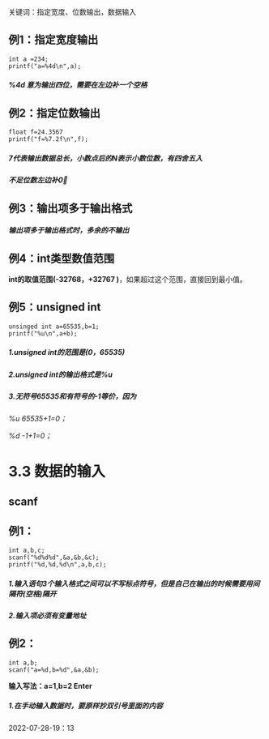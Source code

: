 关键词：指定宽度、位数输出，数据输入



## 例1：指定宽度输出
    int a =234;
    printf("a=%4d\n",a);
    
##### **%4d 意为输出四位，需要在左边补一个空格**


## 例2：指定位数输出
    float f=24.3567
    printf("f=%7.2f\n",f);
    
    
##### 7代表输出数据总长，小数点后的N表示小数位数，有四舍五入
##### 不足位数左边补0🙅

## 例3：输出项多于输出格式

##### 输出项多于输出格式时，多余的不输出


## 例4：int类型数值范围
**int的取值范围(-32768，+32767 )**，如果超过这个范围，直接回到最小值。

## 例5：unsigned int
    unsinged int a=65535,b=1;
    printf("%u\n",a+b);

##### 1.unsigned int的范围是(0，65535)
##### 2.unsigned int的输出格式是%u
##### 3.无符号65535和有符号的-1等价，因为
*%u 65535+1=0；*

*%d -1+1=0；*


# 3.3 数据的输入
## scanf

## 例1：
    int a,b,c;
    scanf("%d%d%d",&a,&b,&c);
    printf("%d,%d,%d\n",a,b,c);
    
    
##### **1.输入语句3个输入格式之间可以不写标点符号，但是自己在输出的时候需要用间隔符(空格)隔开**
##### **2.输入项必须有变量地址**


## 例2：
    int a,b;
    scanf("a=%d,b=%d",&a,&b);
    

**输入写法：a=1,b=2 Enter**
##### 1.在手动输入数据时，要原样抄双引号里面的内容


2022-07-28-19：13


